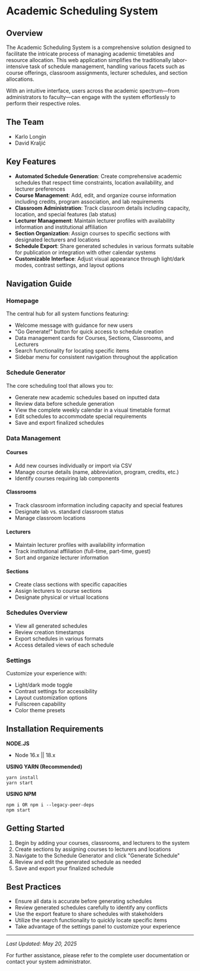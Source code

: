 # Academic Scheduling System

## Overview

The Academic Scheduling System is a comprehensive solution designed to facilitate the intricate process of managing academic timetables and resource allocation. This web application simplifies the traditionally labor-intensive task of schedule management, handling various facets such as course offerings, classroom assignments, lecturer schedules, and section allocations.

With an intuitive interface, users across the academic spectrum—from administrators to faculty—can engage with the system effortlessly to perform their respective roles.

## The Team

- Karlo Longin
- David Kraljić

## Key Features

- **Automated Schedule Generation**: Create comprehensive academic schedules that respect time constraints, location availability, and lecturer preferences
- **Course Management**: Add, edit, and organize course information including credits, program association, and lab requirements
- **Classroom Administration**: Track classroom details including capacity, location, and special features (lab status)
- **Lecturer Management**: Maintain lecturer profiles with availability information and institutional affiliation
- **Section Organization**: Assign courses to specific sections with designated lecturers and locations
- **Schedule Export**: Share generated schedules in various formats suitable for publication or integration with other calendar systems
- **Customizable Interface**: Adjust visual appearance through light/dark modes, contrast settings, and layout options

## Navigation Guide

### Homepage

The central hub for all system functions featuring:
- Welcome message with guidance for new users
- "Go Generate!" button for quick access to schedule creation
- Data management cards for Courses, Sections, Classrooms, and Lecturers
- Search functionality for locating specific items
- Sidebar menu for consistent navigation throughout the application

### Schedule Generator

The core scheduling tool that allows you to:
- Generate new academic schedules based on inputted data
- Review data before schedule generation
- View the complete weekly calendar in a visual timetable format
- Edit schedules to accommodate special requirements
- Save and export finalized schedules

### Data Management

#### Courses
- Add new courses individually or import via CSV
- Manage course details (name, abbreviation, program, credits, etc.)
- Identify courses requiring lab components

#### Classrooms
- Track classroom information including capacity and special features
- Designate lab vs. standard classroom status
- Manage classroom locations

#### Lecturers
- Maintain lecturer profiles with availability information
- Track institutional affiliation (full-time, part-time, guest)
- Sort and organize lecturer information

#### Sections
- Create class sections with specific capacities
- Assign lecturers to course sections
- Designate physical or virtual locations

### Schedules Overview

- View all generated schedules
- Review creation timestamps
- Export schedules in various formats
- Access detailed views of each schedule

### Settings

Customize your experience with:
- Light/dark mode toggle
- Contrast settings for accessibility
- Layout customization options
- Fullscreen capability
- Color theme presets

## Installation Requirements

**NODE.JS**
* Node 16.x || 18.x

**USING YARN (Recommended)**
```
yarn install
yarn start
```

**USING NPM**
```
npm i OR npm i --legacy-peer-deps
npm start
```

## Getting Started

1. Begin by adding your courses, classrooms, and lecturers to the system
2. Create sections by assigning courses to lecturers and locations
3. Navigate to the Schedule Generator and click "Generate Schedule"
4. Review and edit the generated schedule as needed
5. Save and export your finalized schedule

## Best Practices

- Ensure all data is accurate before generating schedules
- Review generated schedules carefully to identify any conflicts
- Use the export feature to share schedules with stakeholders
- Utilize the search functionality to quickly locate specific items
- Take advantage of the settings panel to customize your experience

---

*Last Updated: May 20, 2025*

For further assistance, please refer to the complete user documentation or contact your system administrator.
